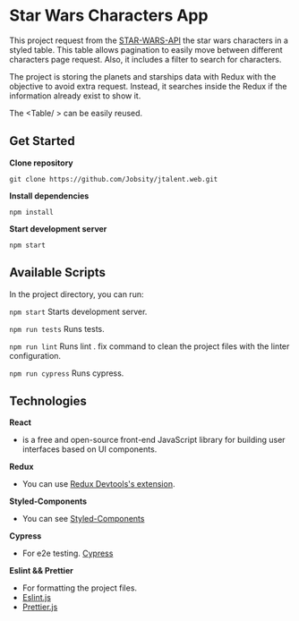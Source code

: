 # Star Wars Characters App

This project request from the [STAR-WARS-API](https://swapi.dev/) the star wars characters in a styled table.
This table allows pagination to easily move between different characters page request.
Also, it includes a filter to search for characters.

The project is storing the planets and starships data with Redux with the objective to avoid extra request. Instead, it searches inside the Redux if the information already exist to show it.

The <Table/ > can be easily reused.

## Get Started

**Clone repository**

```
git clone https://github.com/Jobsity/jtalent.web.git
```

**Install dependencies**
```
npm install
```

**Start development server**

```
npm start
```
## Available Scripts

In the project directory, you can run:

`npm start` Starts development server.

`npm run tests` Runs tests.

`npm run lint` Runs lint . fix command to clean the project files with the linter configuration.

`npm run cypress` Runs cypress.

## Technologies

**React**
-  is a free and open-source front-end JavaScript library for building user interfaces based on UI components.

**Redux**
- You can use [Redux Devtools's extension](https://github.com/zalmoxisus/redux-devtools-extension).

**Styled-Components**
- You can see [Styled-Components](https://styled-components.com/)

**Cypress**
- For e2e testing. [Cypress](https://www.cypress.io/)

**Eslint && Prettier**
- For formatting the project files.
- [Eslint.js](https://eslint.org/)
- [Prettier.js](https://prettier.io/)

